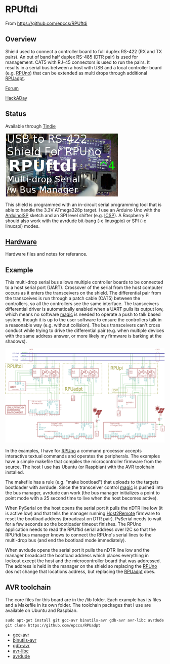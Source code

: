 # RPUftdi

From <https://github.com/epccs/RPUftdi>

## Overview

Shield used to connect a controller board to full duplex RS-422 (RX and TX pairs). An out of band half duplex RS-485 (DTR pair) is used for management. CAT5 with RJ-45 connectors is used to run the pairs. It results in a serial bus between a host with USB and a local controller board (e.g. [RPUno]) that can be extended as multi drops through additional [RPUadpt].

[RPUpi]: https://github.com/epccs/RPUpi
[RPUadpt]: https://github.com/epccs/RPUadpt
[RPUno]: https://github.com/epccs/RPUno
[Irrigate7]: https://github.com/epccs/Irrigate7

[Forum](http://rpubus.org/bb/viewforum.php?f=5)

[HackADay](https://hackaday.io/project/15585-rpuftid)

## Status

Available through [Tindie](https://www.tindie.com/products/ron-sutherland/rpuftid-a-shield-for-usb-to-rs-422-over-cat5/)

![Status](./Hardware/status_icon.png "Status")

This shield is programmed with an in-circuit serial programming tool that is able to handle the 3.3V ATmega328p target. I use an Arduino Uno with the [ArduinoISP] sketch and an SPI level shifter (e.g. [ICSP]). A Raspberry Pi should also work with the avrdude bit-bang (-c linuxgpio) or SPI (-c linuxspi) modes.

[ICSP]: https://github.com/epccs/Driver/tree/master/ICSP

[ArduinoISP]: https://github.com/arduino/Arduino/blob/master/build/shared/examples/11.ArduinoISP/ArduinoISP/ArduinoISP.ino

## [Hardware](./Hardware)

Hardware files and notes for referance.


## Example

This multi-drop serial bus allows multiple controller boards to be connected to a host serial port (UART). Crossover of the serial from the host computer occurs as it enters the transceivers on the shield. The differential pair from the transceives is run through a patch cable (CAT5) between the controllers, so all the controllers see the same interface. The transceivers differential driver is automatically enabled when a UART pulls its output low, which means no software [magic] is needed to operate a push to talk based system, though it is up to the user software to ensure the controllers talk in a reasonable way (e.g. without collision). The bus transceivers can't cross conduct while trying to drive the differential pair (e.g. when multiple devices with the same address answer, or more likely my firmware is barking at the shadows).

[magic]: https://github.com/pyserial/pyserial/blob/master/serial/rs485.py

![MultiDrop](./Hardware/Documents/MultiDrop.png "MultiDrop")

In the examples, I have for [RPUno] a command processor accepts interactive textual commands and operates the peripherals. The examples have a simple makefile that compiles the microcontroller firmware from the source. The host I use has Ubuntu (or Raspbian) with the AVR toolchain installed.

The makefile has a rule (e.g. "make bootload") that uploads to the targets bootloader with avrdude. Since the transceiver control [magic] is pushed into the bus manager, avrdude can work (the bus manager initializes a point to point mode with a 25 second time to live when the host becomes active). 

When PySerial on the host opens the serial port it pulls the nDTR line low (it is active low) and that tells the manager running [Host2Remote] firmware to reset the bootload address (broadcast on DTR pair). PySerial needs to wait for a few seconds so the bootloader timeout finishes. The RPUno application needs to read the RPUftid serial address over I2C so that the RPUftdi bus manager knows to connect the RPUno's serial lines to the multi-drop bus (and end the bootload mode immediately).

[Host2Remote]: ./Host2Remote

When avrdude opens the serial port it pulls the nDTR line low and the manager broadcast the bootload address which places everything in lockout except the host and the microcontroller board that was addressed. The address is held in the manager on the shield so replacing the [RPUno] dos not change that locations address, but replacing the [RPUadpt] does.

## AVR toolchain

The core files for this board are in the /lib folder. Each example has its files and a Makefile in its own folder. The toolchain packages that I use are available on Ubuntu and Raspbian. 

```
sudo apt-get install git gcc-avr binutils-avr gdb-avr avr-libc avrdude
git clone https://github.com/epccs/RPUadpt
```

* [gcc-avr](http://packages.ubuntu.com/search?keywords=gcc-avr)
* [binutils-avr](http://packages.ubuntu.com/search?keywords=binutils-avr)
* [gdb-avr](http://packages.ubuntu.com/search?keywords=gdb-avr)
* [avr-libc](http://packages.ubuntu.com/search?keywords=avr-libc)
* [avrdude](http://packages.ubuntu.com/search?keywords=avrdude)
